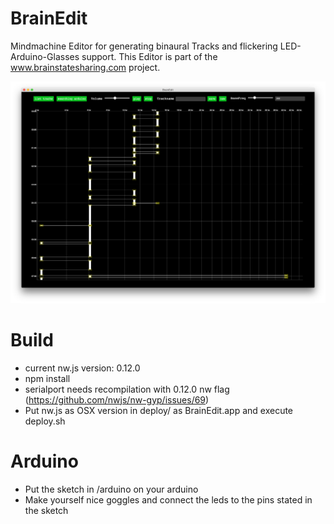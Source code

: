 # BrainEdit
Mindmachine Editor for generating binaural Tracks and flickering LED-Arduino-Glasses support.
This Editor is part of the www.brainstatesharing.com project.

![Screenshot](https://raw.githubusercontent.com/cpietsch/BrainEdit/master/screenshot.png?raw=true "Screenshot")

# Build
- current nw.js version: 0.12.0
- npm install
- serialport needs recompilation with 0.12.0 nw flag (https://github.com/nwjs/nw-gyp/issues/69)
- Put nw.js as OSX version in deploy/ as BrainEdit.app and execute deploy.sh

# Arduino
- Put the sketch in /arduino on your arduino
- Make yourself nice goggles and connect the leds to the pins stated in the sketch